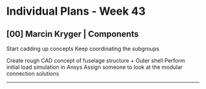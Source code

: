 # Individual Plans - Week 43

## [00] Marcin Kryger | Components

Start cadding up concepts
Keep coordinating the subgroups

Create rough CAD concept of fuselage structure + Outer shell
Perform initial load simulation in Ansys
Assign someone to look at the modular connection solutions

---

